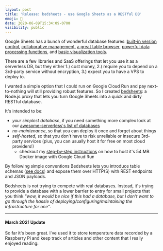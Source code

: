 ```yaml
---
layout: post
title: 'Release: bedsheets - use Google Sheets as a RESTful DB'
emoji: 🎉
date: 2020-06-09T15:34:09-0700
visibility: public
---
```


Google Sheets has a bunch of wonderful database features: [built-in version control](https://support.google.com/docs/answer/190843), [collaborative management](https://support.google.com/docs/answer/9331169), [a great table browser](https://itnext.io/using-google-sheets-as-a-database-for-react-apps-6c15b4481680), [powerful data processing functions](https://support.google.com/docs/answer/9330962), and [basic visualization tools](https://developers.google.com/chart/interactive/docs/spreadsheets).

There are a few libraries and SaaS offerings that let you use it as a serverless DB, but they either 1.) cost money, 2.) require you to depend on a 3rd-party service without encryption, 3.) expect you to have a VPS to deploy to.

I wanted a simple option that I could run on Google Cloud Run and pay next-to-nothing will still providing robust features. So I created [bedsheets](https://github.com/awendland/bedsheets#bedsheets): a Node.js proxy that lets you turn Google Sheets into a quick and dirty RESTful database.

It's intended to be:

- _your simplest database_, if you need something more complex look at our [awesome-serverless's list of databases](https://github.com/anaibol/awesome-serverless#databases)
- _no-maintenance_, so that you can deploy it once and forget about things
- _self-hosted_, so that you don't have to risk unreliable or insecure 3rd-party services (plus, you can usually host it for free on most cloud providers!)
  - checkout my [step-by-step instructions](https://github.com/awendland/bedsheets/blob/master/README.md#deploy) on how to host it's 54 MB Docker image with Google Cloud Run

By following simple conventions Bedsheets lets you introduce table schemas ([see docs](https://github.com/awendland/bedsheets#sheet-schema)) and expose them over HTTP(S) with REST endpoints and JSON payloads.

Bedsheets is not trying to compete with real databases. Instead, it's trying to provide a database with a lower barrier to entry for small projects that you think _"wow, it would be nice if this had a database, but I don't want to go through the hassle of deploying/configuring/maintaining the infrastructure for one"_.

---

#### March 2021 Update

So far it's been great. I've used it to store temperature data recorded by a Raspberry Pi and keep track of articles and other content that I really enjoyed reading.
